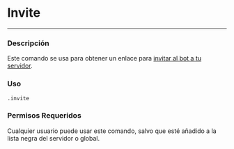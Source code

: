 # Invite
---
### Descripción
Este comando se usa para obtener un enlace para [invitar al bot a tu servidor](https://discord.com/oauth2/authorize?client_id=564426594144354315&scope=bot&permissions=805694544).
### Uso
```
.invite
```
### Permisos Requeridos
Cualquier usuario puede usar este comando, salvo que esté añadido a la lista negra del servidor o global.
